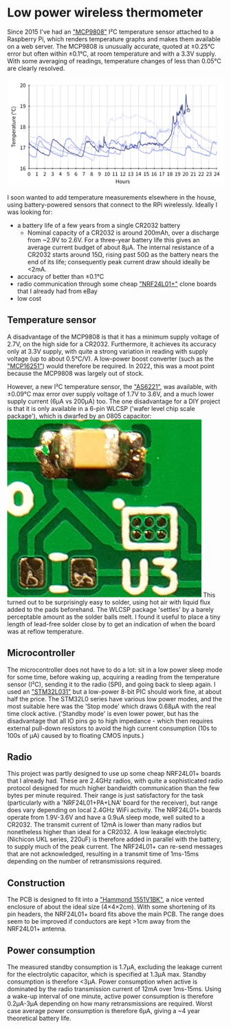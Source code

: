 # Low power wireless thermometer

Since 2015 I've had an ["MCP9808"](https://ww1.microchip.com/downloads/en/DeviceDoc/25095A.pdf) I²C temperature sensor attached to a Raspberry Pi, which renders temperature graphs and makes them available on a web server. The MCP9808 is unusually accurate, quoted at ±0.25°C error but often within ±0.1°C, at room temperature and with a 3.3V supply. With some averaging of readings, temperature changes of less than 0.05°C are clearly resolved.

![Tempgraph](./mcp_9808.png)

I soon wanted to add temperature measurements elsewhere in the house, using battery-powered sensors that connect to the RPi wirelessly. Ideally I was looking for:
- a battery life of a few years from a single CR2032 battery
    - Nominal capacity of a CR2032 is around 200mAh, over a discharge from ~2.9V to 2.6V. For a three-year battery life this gives an average current budget of about 8μA. The internal resistance of a CR2032 starts around 15Ω, rising past 50Ω as the battery nears the end of its life; consequently peak current draw should ideally be <2mA.
- accuracy of better than ±0.1°C
- radio communication through some cheap ["NRF24L01+"](https://www.nordicsemi.com/products/nrf24-series) clone boards that I already had from eBay
- low cost

## Temperature sensor
A disadvantage of the MCP9808 is that it has a minimum supply voltage of 2.7V, on the high side for a CR2032. Furthermore, it achieves its accuracy only at 3.3V supply, with quite a strong variation in reading with supply voltage (up to about 0.5°C/V). A low-power boost converter (such as the ["MCP16251"](https://www.microchip.com/en-us/product/MCP16251)) would therefore be required. In 2022, this was a moot point because the MCP9808 was largely out of stock. 

However, a new I²C temperature sensor, the ["AS6221"](https://ams.com/en/as6221), was available, with ±0.09°C max error over supply voltage of 1.7V to 3.6V, and a much lower supply current (6μA vs 200μA) too. The one disadvantage for a DIY project is that it is only available in a 6-pin WLCSP ('wafer level chip scale package'), which is dwarfed by an 0805 capacitor:
![wlcsp](./wlcsp.png)
This turned out to be surprisingly easy to solder, using hot air with liquid flux added to the pads beforehand. The WLCSP package 'settles' by a barely perceptable amount as the solder balls melt. I found it useful to place a tiny length of lead-free solder close by to get an indication of when the board was at reflow temperature.

## Microcontroller
The microcontroller does not have to do a lot: sit in a low power sleep mode for some time, before waking up, acquiring a reading from the temperature sensor (I²C), sending it to the radio (SPI), and going back to sleep again. I used an ["STM32L031"](https://www.st.com/en/microcontrollers-microprocessors/stm32l031e6.html) but a low-power 8-bit PIC should work fine, at about half the price. The STM32L0 series have various low power modes, and the most suitable here was the 'Stop mode' which draws 0.68μA with the real time clock active. ('Standby mode' is even lower power, but has the disadvantage that all IO pins go to high impedance - which then requires external pull-down resistors to avoid the high current consumption (10s to 100s of μA) caused by to floating CMOS inputs.)

## Radio
This project was partly designed to use up some cheap NRF24L01+ boards that I already had. These are 2.4GHz radios, with quite a sophisticated radio protocol designed for much higher bandwidth communication than the few bytes per minute required. Their range is just satisfactory for the task (particularly with a 'NRF24L01+PA+LNA' board for the receiver), but range does vary depending on local 2.4GHz WiFi activity. The NRF24L01+ boards operate from 1.9V-3.6V and have a 0.9uA sleep mode, well suited to a CR2032. The transmit current of 12mA is lower than many radios but nonetheless higher than ideal for a CR2032. A low leakage electrolytic (Nichicon UKL series, 220uF) is therefore added in parallel with the battery, to supply much of the peak current. The NRF24L01+ can re-send messages that are not acknowledged, resulting in a transmit time of 1ms-15ms depending on the number of retransmissions required.

## Construction
The PCB is designed to fit into a ["Hammond 1551V1BK"](https://www.hammfg.com/part/1551V1BK), a nice vented enclosure of about the ideal size (4×4×2cm). With some shortening of its pin headers, the NRF24L01+ board fits above the main PCB. The range does seem to be improved if conductors are kept >1cm away from the NRF24L01+ antenna.

## Power consumption
The measured standby consumption is 1.7μA, excluding the leakage current for the electrolytic capacitor, which is specified at 1.3μA max. Standby consumption is therefore <3μA. Power consumption when active is dominated by the radio transmission current of 12mA over 1ms-15ms. Using a wake-up interval of one minute, active power consumption is therefore 0.2μA-3μA depending on how many retransmissions are required. Worst case average power consumption is therefore 6μA, giving a ~4 year theoretical battery life.
